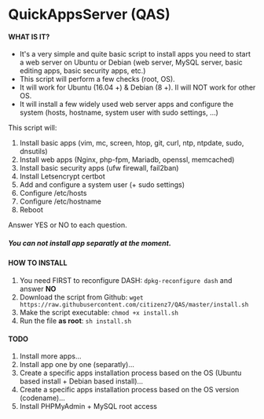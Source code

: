 # QuickAppsServer (QAS)
#### WHAT IS IT?
- It's a very simple and quite basic script to install apps you need to start a web server on Ubuntu or Debian (web server, MySQL server, basic editing apps, basic security apps, etc.)
- This script will perform a few checks (root, OS).
- It will work for Ubuntu (16.04 +) & Debian (8 +). Il will NOT work for other OS.
- It will install a few widely used web server apps and configure the system (hosts, hostname, system user with sudo settings, ...)

This script will:
1. Install basic apps (vim, mc, screen, htop, git, curl, ntp, ntpdate, sudo, dnsutils)
2. Install web apps (Nginx, php-fpm, Mariadb, openssl, memcached)
3. Install basic security apps (ufw firewall, fail2ban)
4. Install Letsencrypt certbot
5. Add and configure a system user (+ sudo settings)
6. Configure /etc/hosts
7. Configure /etc/hostname
8. Reboot

Answer YES or NO to each question.

##### You can not install app separatly at the moment.

#### HOW TO INSTALL
1. You need FIRST to reconfigure DASH: 
``dpkg-reconfigure dash``
and answer **NO**
2. Download the script from Github:
``wget https://raw.githubusercontent.com/citizenz7/QAS/master/install.sh``
3. Make the script executable:
``chmod +x install.sh``
4. Run the file **as root**:
``sh install.sh``

#### TODO
1. Install more apps...
2. Install app one by one (separatly)...
3. Create a specific apps installation process based on the OS (Ubuntu based install + Debian based install)...
4. Create a specific apps installation process based on the OS version (codename)...
5. Install PHPMyAdmin + MySQL root access

